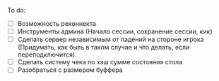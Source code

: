 To do:
- [ ] Возможность реконнекта
- [ ] Инструменты админа (Начало сессии, сохранение сессии, кик)
- [ ] Сделать сервер независимым от падений на стороне игрока (Придумать, как быть в таком случае и что делать, если переподключится).
- [ ] Сделать систему чека по хэш сумме состояния стола
- [ ] Разобраться с размером буффера
